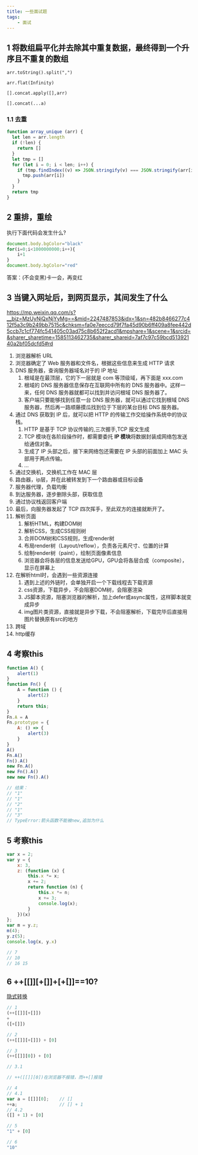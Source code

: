 ```yaml
---
title: 一些面试题
tags:
    - 面试
---
```


## 1 将数组扁平化并去除其中重复数据，最终得到一个升序且不重复的数组

`arr.toString().split(",")`

`arr.flat(Infinity)`

`[].concat.apply([],arr)`

`[].concat(...a)`

### 1.1 去重

```js
function array_unique (arr) {
  let len = arr.length
  if (!len) {
    return []
  }
  let tmp = []
  for (let i = 0; i < len; i++) {
    if (tmp.findIndex((v) => JSON.stringify(v) === JSON.stringify(arr[i])) === -1) {
      tmp.push(arr[i])
    }
  }
  return tmp
}
```

## 2 重排，重绘

执行下面代码会发生什么?

```js
document.body.bgColor="black"
for(i=0;i<1000000000;i++){
    i+1
}
document.body.bgColor="red"
```

答案：(不会变黑)卡一会，再变红

## 3 当键入网址后，到网页显示，其间发生了什么

<https://mp.weixin.qq.com/s?__biz=MzUyNjQxNjYyMg==&mid=2247487853&idx=1&sn=482b8466277c412f5a3c9b249bb7515c&chksm=fa0e7eeccd79f7fa45d90b6ff409a8fee442d5ccb7c1cf774fc541405c03ad75c8b652f2acd1&mpshare=1&scene=1&srcid=&sharer_sharetime=1585113462735&sharer_shareid=7af7c97c59bcd51392140a2bf05dcfd5#rd>

1. 浏览器解析 URL
2. 浏览器确定了 Web 服务器和文件名，根据这些信息来生成 HTTP 请求
3. DNS 服务器，查询服务器域名对于的 IP 地址
   1. 根域是在最顶层，它的下一层就是 com 等顶级域，再下面是 xxx.com
   2. 根域的 DNS 服务器信息保存在互联网中所有的 DNS 服务器中。这样一来，任何 DNS 服务器就都可以找到并访问根域 DNS 服务器了。
   3. 客户端只要能够找到任意一台 DNS 服务器，就可以通过它找到根域 DNS 服务器，然后再一路顺藤摸瓜找到位于下层的某台目标 DNS 服务器。
4. 通过 DNS 获取到 IP 后，就可以把 HTTP 的传输工作交给操作系统中的协议栈。
   1. HTTP 是基于 TCP 协议传输的,三次握手,TCP 报文生成
   2. TCP 模块在各阶段操作时，都需要委托 **IP 模块**将数据封装成网络包发送给通信对象。
   3. 生成了 IP 头部之后，接下来网络包还需要在 IP 头部的前面加上 MAC 头部用于两点传输。
   4. ...
5. 通过交换机，交换机工作在 MAC 层
6. 路由器，ip层，并在此被转发到下一个路由器或目标设备
7. 服务器代理，负载均衡
8. 到达服务器，逐步删除头部，获取信息
9. 通过协议栈返回客户端
10. 最后，向服务器发起了 TCP 四次挥手，至此双方的连接就断开了。
11. 解析页面
    1. 解析HTML，构建DOM树
    2. 解析CSS，生成CSS规则树
    3. 合并DOM树和CSS规则，生成render树
    4. 布局render树（Layout/reflow），负责各元素尺寸、位置的计算
    5. 绘制render树（paint），绘制页面像素信息
    6. 浏览器会将各层的信息发送给GPU，GPU会将各层合成（composite），显示在屏幕上
12. 在解析html时，会遇到一些资源连接
    1. 遇到上述的外链时，会单独开启一个下载线程去下载资源
    2. css资源，下载异步，不会阻塞DOM树，会阻塞渲染
    3. JS脚本资源，阻塞浏览器的解析，加上defer或async属性，这样脚本就变成异步
    4. img图片类资源，直接就是异步下载，不会阻塞解析，下载完毕后直接用图片替换原有src的地方
13. 跨域
14. http缓存

## 4 考察this

```js
function A() {
    alert(1)
}
function Fn() {
    A = function () {
        alert(2)
    }
    return this;
}
Fn.A = A
Fn.prototype = {
    A: () => {
        alert(3)
    }
}
A()
Fn.A()
Fn().A()
new Fn.A()
new Fn().A()
new new Fn().A()

// 结果：
// "1"
// "1"
// "2"
// "1"
// "3"
// TypeError:箭头函数不能被new,追加为什么
```

## 5 考察this

```js
var x = 2;
var y = {
    x: 3,
    z: (function (x) {
        this.x *= x;
        x += 2;
        return function (n) {
            this.x *= n;
            x += 3;
            console.log(x);
        }
    })(x)
};
var m = y.z;
m(4);
y.z(5);
console.log(x, y.x)

// 7
// 10
// 16 15
```

## 6 ++[[]][+[]]+[+[]]==10?

[隐式转换](./js/隐式转换.md)

```js
// 1
(++[[]][+[]])
+
([+[]])

// 2
(++[[]][+[]]) + [0]

// 3
(++[[]][0]) + [0]

// 3.1

// ++([[]][0])在浏览器不报错，而++[]报错

// 4
// 4.1
var a = [[]][0];    // []
++a;                // [] + 1
// 4.2
([] + 1) + [0]

// 5
"1" + [0]

// 6
"10"
```
